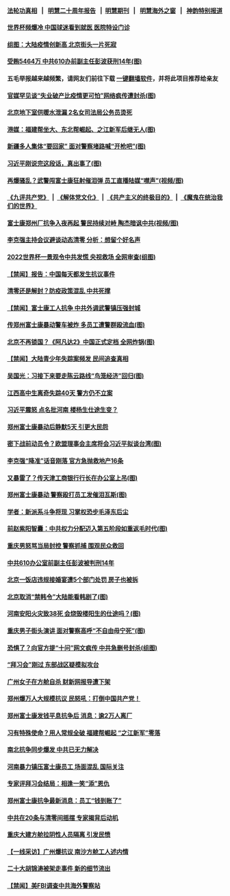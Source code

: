 #### [法轮功真相](https://github.com/gfw-breaker/truth/blob/master/README.md?t=0) &nbsp;&nbsp;|&nbsp;&nbsp; [明慧二十周年报告](https://github.com/gfw-breaker/mh-reports/blob/master/README.md?t=0) &nbsp;&nbsp;|&nbsp;&nbsp;[明慧期刊](https://github.com/gfw-breaker/mh-qikan) &nbsp;&nbsp;|&nbsp;&nbsp; [明慧海外之窗](https://github.com/gfw-breaker/mh-news/blob/master/README.md?t=0) &nbsp;&nbsp;|&nbsp;&nbsp; [神韵特别报道](https://github.com/gfw-breaker/mh-news/blob/master/shenyun.md?t=0)
#### [ 世界杯频爆冷 中国球迷看到就医 医院特设门诊](https://github.com/gfw-breaker/banned-news1/blob/master/pages/prog204/a103582653.md)
#### [ 组图：大陆疫情创新高 北京街头一片死寂](https://github.com/gfw-breaker/banned-news1/blob/master/pages/nsc413/n13872322.md)
#### [ 受贿5464万 中共610办前副主任彭波获刑14年(图)](https://github.com/gfw-breaker/banned-news1/blob/master/pages/p2/1022501.md)
#### 五毛举报越来越频繁，请网友们前往下载 [一键翻墙软件](https://github.com/gfw-breaker/ssr-accounts)，并将此项目推荐给亲友
#### [ 官媒罕见谈“失业破产比疫情更可怕”网络疯传遭封杀(图)](https://github.com/gfw-breaker/banned-news1/blob/master/pages/p1/1022512.md)
#### [ 北京地下室供暖水泄漏 2名女司法局公务员烫死](https://github.com/gfw-breaker/banned-news1/blob/master/pages/prog204/a103579496.md)
#### [ 港媒：福建帮坐大、东北帮崛起、之江新军后继无人(图)](https://github.com/gfw-breaker/banned-news1/blob/master/pages/p2/1022506.md)
#### [ 新疆多人集体“要回家” 面对警察堵路喊“开枪吧”(图)](https://github.com/gfw-breaker/banned-news1/blob/master/pages/p1/1022493.md)
#### [ 习近平刚说完这段话，真出事了(图)](https://github.com/gfw-breaker/banned-news1/blob/master/pages/p2/1022449.md)
#### [ 再爆骚乱？武警闯富士康狂射催泪弹 员工直播陆媒“噤声”(视频/图)](https://github.com/gfw-breaker/banned-news1/blob/master/pages/p1/1022422.md)
#### [《九评共产党》](https://github.com/begood0513/9ping.md/blob/master/README.md) &nbsp;|&nbsp; [《解体党文化》](../../../../jtdwh.md/blob/master/README.md)  &nbsp;|&nbsp; [《共产主义的终极目的》](../../../../gczydzjmd.md/blob/master/README.md) &nbsp;|&nbsp; [《魔鬼在统治我们的世界》](../../../../mgztzwmdsj.md/blob/master/README.md) 
#### [ 富士康郑州厂抗争入夜再起 警民持续对峙 陶杰暗讽中共(视频/图)](https://github.com/gfw-breaker/banned-news1/blob/master/pages/p1/1022447.md)
#### [ 李克强主持会议避谈动态清零 分析：想留个好名声](https://github.com/gfw-breaker/banned-news1/blob/master/pages/prog204/a103582953.md)
#### [ 2022世界杯一景观令中共发慌 央视救场 全网审查(组图)](https://github.com/gfw-breaker/banned-news1/blob/master/pages/p1/1022529.md)
#### [ 【禁闻】报告：中国每天都发生抗议事件](https://github.com/gfw-breaker/banned-news1/blob/master/pages/prog204/a103582556.md)
#### [ 清零还是解封？防疫政策混乱 中共死撑](https://github.com/gfw-breaker/banned-news1/blob/master/pages/prog204/a103582777.md)
#### [ 【禁闻】富士康工人抗争 中共外调武警镇压强封城](https://github.com/gfw-breaker/banned-news1/blob/master/pages/prog204/a103582554.md)
#### [ 传郑州富士康暴动警车被炸 多员工遭警群殴流血(图)](https://github.com/gfw-breaker/banned-news1/blob/master/pages/p1/1022427.md)
#### [ 北京不再锁国？《阿凡达2》中国正式定档 全网炸锅(图)](https://github.com/gfw-breaker/banned-news1/blob/master/pages/p1/1022523.md)
#### [ 【禁闻】大陆青少年失踪案频发 民间追查真相](https://github.com/gfw-breaker/banned-news1/blob/master/pages/prog204/a103582559.md)
#### [ 吴国光：习接下来要走陈云路线“鸟笼经济”回归(图)](https://github.com/gfw-breaker/banned-news1/blob/master/pages/p2/1022401.md)
#### [](https://github.com/gfw-breaker/banned-news1/blob/master/pages/prog204/a103574272.md)
#### [ 江西高中生离奇失踪40天 警方仍不立案](https://github.com/gfw-breaker/banned-news1/blob/master/pages/prog204/a103582627.md)
#### [ 习近平震怒 点名批河南 楼杨生仕途生变？](https://github.com/gfw-breaker/banned-news1/blob/master/pages/prog204/a103582206.md)
#### [ 郑州富士康暴动后静默5天 引更大民怨](https://github.com/gfw-breaker/banned-news1/blob/master/pages/prog204/a103582427.md)
#### [ 密下战前动员令？欧盟理事会主席将会习近平拟谈台湾(图)](https://github.com/gfw-breaker/banned-news1/blob/master/pages/p2/1022554.md)
#### [ 李克强“降准”话音刚落 官方急抛救地产16条](https://github.com/gfw-breaker/banned-news1/blob/master/pages/prog204/a103582352.md)
#### [ 又暴雷了？传天津工商银行行长在办公室上吊(图)](https://github.com/gfw-breaker/banned-news1/blob/master/pages/p2/1022383.md)
#### [ 郑州富士康暴动 警察殴打员工发催泪瓦斯(图)](https://github.com/gfw-breaker/banned-news1/blob/master/pages/p1/1022396.md)
#### [ 学者：新派系斗争将现 习掌权恐步毛泽东后尘](https://github.com/gfw-breaker/banned-news1/blob/master/pages/nsc413/n13872045.md)
#### [ 前赵紫阳智囊：中共权力分配迈入第五阶段如重返毛时代(图)](https://github.com/gfw-breaker/banned-news1/blob/master/pages/p2/1022317.md)
#### [ 重庆男怒骂当局封控 警察抓捕 围观民众救回](https://github.com/gfw-breaker/banned-news1/blob/master/pages/nsc413/n13872456.md)
#### [ 中共610办公室前副主任彭波被判刑14年](https://github.com/gfw-breaker/banned-news1/blob/master/pages/prog204/a103582865.md)
#### [ 北京一饭店违规接婚宴遭5个部门处罚 房子也被拆](https://github.com/gfw-breaker/banned-news1/blob/master/pages/prog204/a103582738.md)
#### [ 北京取消“禁韩令”大陆能看韩剧了(图)](https://github.com/gfw-breaker/banned-news1/blob/master/pages/p1/1022334.md)
#### [ 河南安阳火灾致38死 会烧毁楼阳生的仕途吗？(图)](https://github.com/gfw-breaker/banned-news1/blob/master/pages/p2/1022379.md)
#### [ 重庆男子街头演讲 面对警察高呼“不自由毋宁死”(图)](https://github.com/gfw-breaker/banned-news1/blob/master/pages/p1/1022525.md)
#### [ 恐惧了？向官方提“十问”网文疯传 中共急删号封杀(组图)](https://github.com/gfw-breaker/banned-news1/blob/master/pages/p1/1022436.md)
#### [ “拜习会”刚过 东部战区疑模拟攻台](https://github.com/gfw-breaker/banned-news1/blob/master/pages/prog204/a103582366.md)
#### [ 广州女子在方舱自杀 财新网报导遭下架](https://github.com/gfw-breaker/banned-news1/blob/master/pages/nsc413/n13872255.md)
#### [ 郑州爆万人大规模抗议 民怒吼：打倒中国共产党！](https://github.com/gfw-breaker/banned-news1/blob/master/pages/soh5/674106.md)
#### [ 郑州富士康发钱平息抗争后 消息：逾2万人离厂](https://github.com/gfw-breaker/banned-news1/blob/master/pages/prog204/a103583016.md)
#### [ 习有特殊使命？用人常规全破 福建帮崛起 “之江新军”零落](https://github.com/gfw-breaker/banned-news1/blob/master/pages/soh5/674187.md)
#### [ 南北抗争同步爆发 中共已无力解决](https://github.com/gfw-breaker/banned-news1/blob/master/pages/soh5/674037.md)
#### [ 河南暴力镇压富士康员工 场面混乱 国际关注](https://github.com/gfw-breaker/banned-news1/blob/master/pages/prog204/a103582211.md)
#### [ 专家评拜习会结局：相逢一笑“添”恩仇](https://github.com/gfw-breaker/banned-news1/blob/master/pages/prog204/a103583027.md)
#### [ 郑州富士康抗争最新消息：员工“钱到账了”](https://github.com/gfw-breaker/banned-news1/blob/master/pages/prog204/a103582381.md)
#### [ 中共在20条与清零间摇摆 专家揭背后动机](https://github.com/gfw-breaker/banned-news1/blob/master/pages/nf4514/n13872076.md)
#### [ 重庆大建方舱拉阴性人员隔离 引发民愤](https://github.com/gfw-breaker/banned-news1/blob/master/pages/prog204/a103582431.md)
#### [ 【一线采访】广州爆抗议 南沙方舱工人述内情](https://github.com/gfw-breaker/banned-news1/blob/master/pages/nsc413/n13872249.md)
#### [ 二十大胡锦涛被架走事件 新的细节流出](https://github.com/gfw-breaker/banned-news1/blob/master/pages/prog204/a103571309.md)
#### [ 【禁闻】美FBI调查中共海外警察站](https://github.com/gfw-breaker/banned-news1/blob/master/pages/prog204/a103582552.md)
